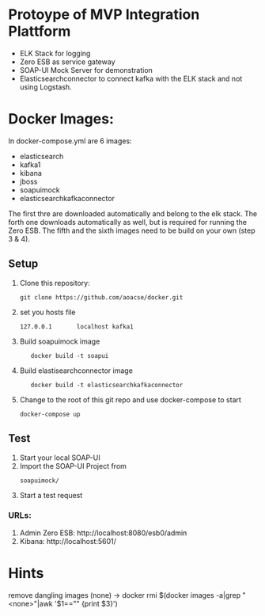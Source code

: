 # Protoype of MVP Integration Plattform

* ELK Stack for logging
* Zero ESB as service gateway
* SOAP-UI Mock Server for demonstration
* Elasticsearchconnector to connect kafka with the ELK stack and not using Logstash.

# Docker Images:
In docker-compose.yml are 6 images:

* elasticsearch
* kafka1
* kibana
* jboss
* soapuimock
* elasticsearchkafkaconnector

The first thre are downloaded automatically and belong to the elk stack. The forth one downloads automatically as well, but is required for running the Zero ESB. The fifth and the sixth images need to be build on your own (step 3 & 4).

## Setup

1.  Clone this repository:
    ```
    git clone https://github.com/aoacse/docker.git
    ```

2. set you hosts file 
   ```
   127.0.0.1       localhost kafka1
   ```
3. Build soapuimock image
   ```cd soapuimock/
      docker build -t soapui
     ```
4. Build elastisearchconnector image
   ```cd elasticsearchconnector/
      docker build -t elasticsearchkafkaconnector
     ```
5. Change to the root of this git repo and use docker-compose to start
    ``` 
    docker-compose up
    ``` 

## Test
1. Start your local SOAP-UI
2. Import the SOAP-UI Project from 
    ```
    soapuimock/
    ```
3. Start a test request

### URLs:
1. Admin Zero ESB: http://localhost:8080/esb0/admin
2. Kibana: http://localhost:5601/

# Hints
remove dangling images (none) -> docker rmi $(docker images -a|grep "<none>"|awk '$1=="<none>" {print $3}')
